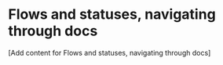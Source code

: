 # Flows and statuses, navigating through docs

[Add content for Flows and statuses, navigating through docs]
